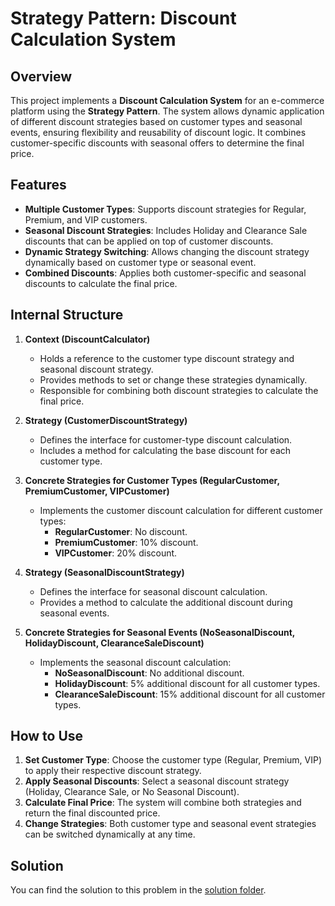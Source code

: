 # Strategy Pattern: Discount Calculation System

## Overview

This project implements a **Discount Calculation System** for an e-commerce platform using the **Strategy Pattern**. The system allows dynamic application of different discount strategies based on customer types and seasonal events, ensuring flexibility and reusability of discount logic. It combines customer-specific discounts with seasonal offers to determine the final price.

## Features

- **Multiple Customer Types**: Supports discount strategies for Regular, Premium, and VIP customers.
- **Seasonal Discount Strategies**: Includes Holiday and Clearance Sale discounts that can be applied on top of customer discounts.
- **Dynamic Strategy Switching**: Allows changing the discount strategy dynamically based on customer type or seasonal event.
- **Combined Discounts**: Applies both customer-specific and seasonal discounts to calculate the final price.

## Internal Structure

1. **Context (DiscountCalculator)**  
   - Holds a reference to the customer type discount strategy and seasonal discount strategy.  
   - Provides methods to set or change these strategies dynamically.
   - Responsible for combining both discount strategies to calculate the final price.

2. **Strategy (CustomerDiscountStrategy)**  
   - Defines the interface for customer-type discount calculation.  
   - Includes a method for calculating the base discount for each customer type.

3. **Concrete Strategies for Customer Types (RegularCustomer, PremiumCustomer, VIPCustomer)**  
   - Implements the customer discount calculation for different customer types:
     - **RegularCustomer**: No discount.
     - **PremiumCustomer**: 10% discount.
     - **VIPCustomer**: 20% discount.

4. **Strategy (SeasonalDiscountStrategy)**  
   - Defines the interface for seasonal discount calculation.  
   - Provides a method to calculate the additional discount during seasonal events.

5. **Concrete Strategies for Seasonal Events (NoSeasonalDiscount, HolidayDiscount, ClearanceSaleDiscount)**  
   - Implements the seasonal discount calculation:
     - **NoSeasonalDiscount**: No additional discount.
     - **HolidayDiscount**: 5% additional discount for all customer types.
     - **ClearanceSaleDiscount**: 15% additional discount for all customer types.

## How to Use

1. **Set Customer Type**: Choose the customer type (Regular, Premium, VIP) to apply their respective discount strategy.
2. **Apply Seasonal Discounts**: Select a seasonal discount strategy (Holiday, Clearance Sale, or No Seasonal Discount).
3. **Calculate Final Price**: The system will combine both strategies and return the final discounted price.
4. **Change Strategies**: Both customer type and seasonal event strategies can be switched dynamically at any time.

## Solution

You can find the solution to this problem in the [solution folder](/Learning_2.0/Solutions/Behavioural-pattern-solutions/discount-calculation-system/).

